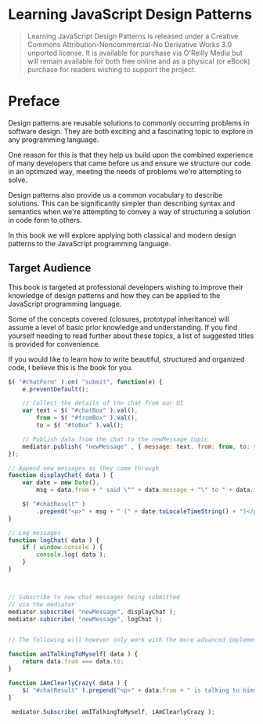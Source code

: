 Learning JavaScript Design Patterns
=============

> Learning JavaScript Design Patterns is released under a Creative Commons Attribution-Noncommercial-No Derivative Works 3.0 unported license. It is available for purchase via O'Reilly Media but will remain available for both free online and as a physical (or eBook) purchase for readers wishing to support the project.

# Preface

Design patterns are reusable solutions to commonly occurring problems in software design. They are both exciting and a fascinating topic to explore in any programming language.

One reason for this is that they help us build upon the combined experience of many developers that came before us and ensure we structure our code in an optimized way, meeting the needs of problems we're attempting to solve.

Design patterns also provide us a common vocabulary to describe solutions. This can be significantly simpler than describing syntax and semantics when we're attempting to convey a way of structuring a solution in code form to others.

In this book we will explore applying both classical and modern design patterns to the JavaScript programming language.

## Target Audience

This book is targeted at professional developers wishing to improve their knowledge of design patterns and how they can be applied to the JavaScript programming language.

Some of the concepts covered (closures, prototypal inheritance) will assume a level of basic prior knowledge and understanding. If you find yourself needing to read further about these topics, a list of suggested titles is provided for convenience.

If you would like to learn how to write beautiful, structured and organized code, I believe this is the book for you.

```javascript
$( "#chatForm" ).on( "submit", function(e) {
    e.preventDefault();

    // Collect the details of the chat from our UI
    var text = $( "#chatBox" ).val(),
        from = $( "#fromBox" ).val(),
        to = $( "#toBox" ).val();

    // Publish data from the chat to the newMessage topic
    mediator.publish( "newMessage" , { message: text, from: from, to: to } );
});

// Append new messages as they come through
function displayChat( data ) {
    var date = new Date(),
        msg = data.from + " said \"" + data.message + "\" to " + data.to;

    $( "#chatResult" )
        .prepend("<p>" + msg + " (" + date.toLocaleTimeString() + ")</p>");
}

// Log messages
function logChat( data ) {
    if ( window.console ) {
        console.log( data );
    }
}



// Subscribe to new chat messages being submitted
// via the mediator
mediator.subscribe( "newMessage", displayChat );
mediator.subscribe( "newMessage", logChat );


// The following will however only work with the more advanced implementation:

function amITalkingToMyself( data ) {
    return data.from === data.to;
}

function iAmClearlyCrazy( data ) {
    $( "#chatResult" ).prepend("<p>" + data.from + " is talking to himself.</p>");
}

 mediator.Subscribe( amITalkingToMyself, iAmClearlyCrazy );